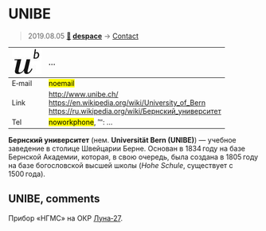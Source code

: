 # UNIBE
> 2019.08.05 **[🚀](../index/index.md) [despace](index.md)** → [Contact](contact.md)

|[![](f/contact/u/unibe_logo1_thumb.jpg)](f/contact/u/unibe_logo1.png)|*…*|
|:--|:--|
|E‑mail|<mark>noemail</mark>|
|Link|<http://www.unibe.ch/><br> <https://en.wikipedia.org/wiki/University_of_Bern><br> <https://ru.wikipedia.org/wiki/Бернский_университет>|
|Tel|<mark>noworkphone</mark>, ℻: …|

**Бернский университет** (нем. **Universität Bern (UNIBE)**) — учебное заведение в столице Швейцарии Берне. Основан в 1834 году на базе Бернской Академии, которая, в свою очередь, была создана в 1805 году на базе богословской высшей школы (*Hohe Schule*, существует с 1500 года).


<p style="page-break-after:always"> </p>

## UNIBE, comments

Прибор «НГМС» на ОКР [Луна‑27](луна_27.md).
